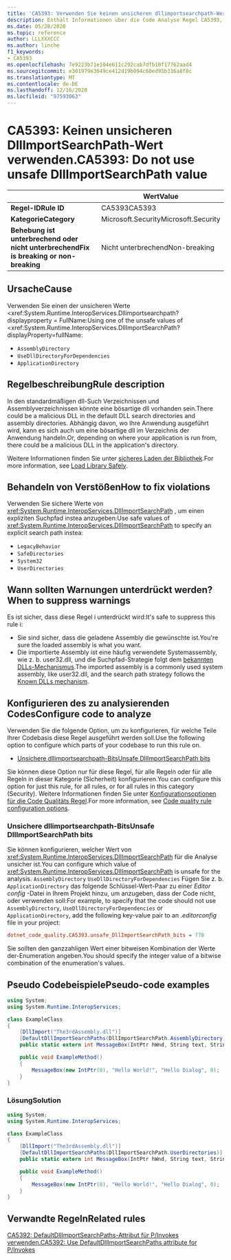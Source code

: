 ```yaml
---
title: 'CA5393: Verwenden Sie keinen unsicheren dllimportsearchpath-Wert (Code Analyse).'
description: Enthält Informationen über die Code Analyse Regel CA5393, einschließlich der Gründe, der Behebung von Verstößen und der Zeit, zu der Sie unterdrückt werden soll.
ms.date: 05/28/2020
ms.topic: reference
author: LLLXXXCCC
ms.author: linche
f1_keywords:
- CA5393
ms.openlocfilehash: 7e9223b71e104e611c292cab7dfb18f17762aad4
ms.sourcegitcommit: e301979e3049ce412d19b094c60ed95b316a8f8c
ms.translationtype: MT
ms.contentlocale: de-DE
ms.lasthandoff: 12/16/2020
ms.locfileid: "97593063"
---
```

# <a name="ca5393-do-not-use-unsafe-dllimportsearchpath-value"></a><span data-ttu-id="b4302-103">CA5393: Keinen unsicheren DllImportSearchPath-Wert verwenden.</span><span class="sxs-lookup"><span data-stu-id="b4302-103">CA5393: Do not use unsafe DllImportSearchPath value</span></span>

| | <span data-ttu-id="b4302-104">Wert</span><span class="sxs-lookup"><span data-stu-id="b4302-104">Value</span></span> |
|-|-|
| <span data-ttu-id="b4302-105">**Regel-ID**</span><span class="sxs-lookup"><span data-stu-id="b4302-105">**Rule ID**</span></span> |<span data-ttu-id="b4302-106">CA5393</span><span class="sxs-lookup"><span data-stu-id="b4302-106">CA5393</span></span>|
| <span data-ttu-id="b4302-107">**Kategorie**</span><span class="sxs-lookup"><span data-stu-id="b4302-107">**Category**</span></span> |<span data-ttu-id="b4302-108">Microsoft.Security</span><span class="sxs-lookup"><span data-stu-id="b4302-108">Microsoft.Security</span></span>|
| <span data-ttu-id="b4302-109">**Behebung ist unterbrechend oder nicht unterbrechend**</span><span class="sxs-lookup"><span data-stu-id="b4302-109">**Fix is breaking or non-breaking**</span></span> |<span data-ttu-id="b4302-110">Nicht unterbrechend</span><span class="sxs-lookup"><span data-stu-id="b4302-110">Non-breaking</span></span>|

## <a name="cause"></a><span data-ttu-id="b4302-111">Ursache</span><span class="sxs-lookup"><span data-stu-id="b4302-111">Cause</span></span>

<span data-ttu-id="b4302-112">Verwenden Sie einen der unsicheren Werte <xref:System.Runtime.InteropServices.Dllimportsearchpath? displayproperty = FullName:</span><span class="sxs-lookup"><span data-stu-id="b4302-112">Using one of the unsafe values of <xref:System.Runtime.InteropServices.DllImportSearchPath?displayProperty=fullName:</span></span>

- `AssemblyDirectory`
- `UseDllDirectoryForDependencies`
- `ApplicationDirectory`

## <a name="rule-description"></a><span data-ttu-id="b4302-113">Regelbeschreibung</span><span class="sxs-lookup"><span data-stu-id="b4302-113">Rule description</span></span>

<span data-ttu-id="b4302-114">In den standardmäßigen dll-Such Verzeichnissen und Assemblyverzeichnissen könnte eine bösartige dll vorhanden sein.</span><span class="sxs-lookup"><span data-stu-id="b4302-114">There could be a malicious DLL in the default DLL search directories and assembly directories.</span></span> <span data-ttu-id="b4302-115">Abhängig davon, wo Ihre Anwendung ausgeführt wird, kann es sich auch um eine bösartige dll im Verzeichnis der Anwendung handeln.</span><span class="sxs-lookup"><span data-stu-id="b4302-115">Or, depending on where your application is run from, there could be a malicious DLL in the application's directory.</span></span>

<span data-ttu-id="b4302-116">Weitere Informationen finden Sie unter [sicheres Laden der Bibliothek](https://msrc-blog.microsoft.com/2014/05/13/load-library-safely/).</span><span class="sxs-lookup"><span data-stu-id="b4302-116">For more information, see [Load Library Safely](https://msrc-blog.microsoft.com/2014/05/13/load-library-safely/).</span></span>

## <a name="how-to-fix-violations"></a><span data-ttu-id="b4302-117">Behandeln von Verstößen</span><span class="sxs-lookup"><span data-stu-id="b4302-117">How to fix violations</span></span>

<span data-ttu-id="b4302-118">Verwenden Sie sichere Werte von <xref:System.Runtime.InteropServices.DllImportSearchPath> , um einen expliziten Suchpfad instea anzugeben:</span><span class="sxs-lookup"><span data-stu-id="b4302-118">Use safe values of <xref:System.Runtime.InteropServices.DllImportSearchPath> to specify an explicit search path instea:</span></span>

- `LegacyBehavior`
- `SafeDirectories`
- `System32`
- `UserDirectories`

## <a name="when-to-suppress-warnings"></a><span data-ttu-id="b4302-119">Wann sollten Warnungen unterdrückt werden?</span><span class="sxs-lookup"><span data-stu-id="b4302-119">When to suppress warnings</span></span>

<span data-ttu-id="b4302-120">Es ist sicher, dass diese Regel i unterdrückt wird:</span><span class="sxs-lookup"><span data-stu-id="b4302-120">It's safe to suppress this rule i:</span></span>

- <span data-ttu-id="b4302-121">Sie sind sicher, dass die geladene Assembly die gewünschte ist.</span><span class="sxs-lookup"><span data-stu-id="b4302-121">You're sure the loaded assembly is what you want.</span></span>
- <span data-ttu-id="b4302-122">Die importierte Assembly ist eine häufig verwendete Systemassembly, wie z. b. user32.dll, und die Suchpfad-Strategie folgt dem [bekannten DLLs-Mechanismus](/archive/blogs/larryosterman/what-are-known-dlls-anyway).</span><span class="sxs-lookup"><span data-stu-id="b4302-122">The imported assembly is a commonly used system assembly, like user32.dll, and the search path strategy follows the [Known DLLs mechanism](/archive/blogs/larryosterman/what-are-known-dlls-anyway).</span></span>

## <a name="configure-code-to-analyze"></a><span data-ttu-id="b4302-123">Konfigurieren des zu analysierenden Codes</span><span class="sxs-lookup"><span data-stu-id="b4302-123">Configure code to analyze</span></span>

<span data-ttu-id="b4302-124">Verwenden Sie die folgende Option, um zu konfigurieren, für welche Teile Ihrer Codebasis diese Regel ausgeführt werden soll.</span><span class="sxs-lookup"><span data-stu-id="b4302-124">Use the following option to configure which parts of your codebase to run this rule on.</span></span>

- [<span data-ttu-id="b4302-125">Unsichere dllimportsearchpath-Bits</span><span class="sxs-lookup"><span data-stu-id="b4302-125">Unsafe DllImportSearchPath bits</span></span>](#unsafe-dllimportsearchpath-bits)

<span data-ttu-id="b4302-126">Sie können diese Option nur für diese Regel, für alle Regeln oder für alle Regeln in dieser Kategorie (Sicherheit) konfigurieren.</span><span class="sxs-lookup"><span data-stu-id="b4302-126">You can configure this option for just this rule, for all rules, or for all rules in this category (Security).</span></span> <span data-ttu-id="b4302-127">Weitere Informationen finden Sie unter [Konfigurationsoptionen für die Code Qualitäts Regel](../code-quality-rule-options.md).</span><span class="sxs-lookup"><span data-stu-id="b4302-127">For more information, see [Code quality rule configuration options](../code-quality-rule-options.md).</span></span>

### <a name="unsafe-dllimportsearchpath-bits"></a><span data-ttu-id="b4302-128">Unsichere dllimportsearchpath-Bits</span><span class="sxs-lookup"><span data-stu-id="b4302-128">Unsafe DllImportSearchPath bits</span></span>

<span data-ttu-id="b4302-129">Sie können konfigurieren, welcher Wert von <xref:System.Runtime.InteropServices.DllImportSearchPath> für die Analyse unsicher ist.</span><span class="sxs-lookup"><span data-stu-id="b4302-129">You can configure which value of <xref:System.Runtime.InteropServices.DllImportSearchPath> is unsafe for the analysis.</span></span> <span data-ttu-id="b4302-130">`AssemblyDirectory` `UseDllDirectoryForDependencies` Fügen Sie z. b. `ApplicationDirectory` das folgende Schlüssel-Wert-Paar zu einer *Editor config* -Datei in Ihrem Projekt hinzu, um anzugeben, dass der Code nicht, oder verwenden soll:</span><span class="sxs-lookup"><span data-stu-id="b4302-130">For example, to specify that the code should not use `AssemblyDirectory`, `UseDllDirectoryForDependencies` or `ApplicationDirectory`, add the following key-value pair to an *.editorconfig* file in your project:</span></span>

```ini
dotnet_code_quality.CA5393.unsafe_DllImportSearchPath_bits = 770
```

<span data-ttu-id="b4302-131">Sie sollten den ganzzahligen Wert einer bitweisen Kombination der Werte der-Enumeration angeben.</span><span class="sxs-lookup"><span data-stu-id="b4302-131">You should specify the integer value of a bitwise combination of the enumeration's values.</span></span>

## <a name="pseudo-code-examples"></a><span data-ttu-id="b4302-132">Pseudo Codebeispiele</span><span class="sxs-lookup"><span data-stu-id="b4302-132">Pseudo-code examples</span></span>

```csharp
using System;
using System.Runtime.InteropServices;

class ExampleClass
{
    [DllImport("The3rdAssembly.dll")]
    [DefaultDllImportSearchPaths(DllImportSearchPath.AssemblyDirectory)]
    public static extern int MessageBox(IntPtr hWnd, String text, String caption, uint type);

    public void ExampleMethod()
    {
        MessageBox(new IntPtr(0), "Hello World!", "Hello Dialog", 0);
    }
}
```

### <a name="solution"></a><span data-ttu-id="b4302-133">Lösung</span><span class="sxs-lookup"><span data-stu-id="b4302-133">Solution</span></span>

```csharp
using System;
using System.Runtime.InteropServices;

class ExampleClass
{
    [DllImport("The3rdAssembly.dll")]
    [DefaultDllImportSearchPaths(DllImportSearchPath.UserDirectories)]
    public static extern int MessageBox(IntPtr hWnd, String text, String caption, uint type);

    public void ExampleMethod()
    {
        MessageBox(new IntPtr(0), "Hello World!", "Hello Dialog", 0);
    }
}
```

## <a name="related-rules"></a><span data-ttu-id="b4302-134">Verwandte Regeln</span><span class="sxs-lookup"><span data-stu-id="b4302-134">Related rules</span></span>

[<span data-ttu-id="b4302-135">CA5392: DefaultDllImportSearchPaths-Attribut für P/Invokes verwenden.</span><span class="sxs-lookup"><span data-stu-id="b4302-135">CA5392: Use DefaultDllImportSearchPaths attribute for P/Invokes</span></span>](ca5392.md)
